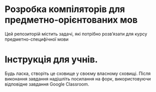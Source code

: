 <H1><b>Розробка компіляторів для предметно-орієнтованих мов</b></H1>

Цей репозиторій містить задачі, які потрібно розв’язати для курсу предметно-специфічної мови

# Інструкція для учнів.

Будь ласка, створіть це сховище у своєму власному сховищі.
Після виконання завдання надішліть посилання на форк, використовуючи відповідне завдання Google Classroom.
